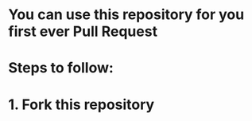 # You can use this repository for you first ever Pull Request

# Steps to follow:
# 1. Fork this repository
